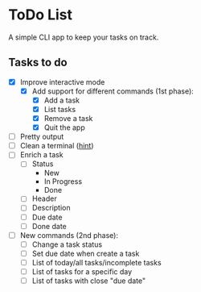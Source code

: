 ToDo List
====

A simple CLI app to keep your tasks on track.

Tasks to do
---

- [x] Improve interactive mode
  - [x] Add support for different commands (1st phase):
    - [x] Add a task
    - [x] List tasks
    - [x] Remove a task
    - [x] Quit the app
- [ ] Pretty output
- [ ] Clean a terminal ([hint](https://stackoverflow.com/questions/517970/how-to-clear-the-interpreter-console))
- [ ] Enrich a task
  - [ ] Status
    - New
    - In Progress
    - Done
  - [ ] Header
  - [ ] Description
  - [ ] Due date
  - [ ] Done date
- [ ] New commands (2nd phase):
  - [ ] Change a task status
  - [ ] Set due date when create a task
  - [ ] List of today/all tasks/incomplete tasks
  - [ ] List of tasks for a specific day
  - [ ] List of tasks with close "due date"
